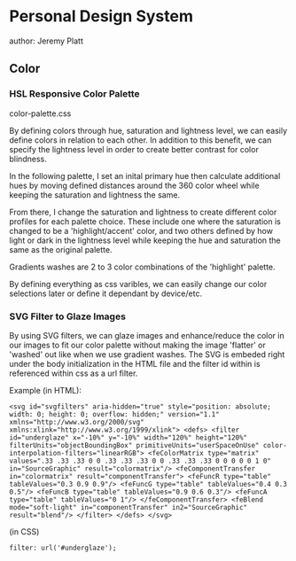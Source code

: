 # Personal Design System
author: Jeremy Platt

## Color
### HSL Responsive Color Palette
color-palette.css

By defining colors through hue, saturation and lightness level, we can easily define colors in relation to each other. In addition to this benefit, we can specify the lightness level in order to create better contrast for color blindness.

In the following palette, I set an inital primary hue then calculate additional hues by moving defined distances around the 360 color wheel while keeping the saturation and lightness the same.

From there, I change the saturation and lightness to create different color profiles for each palette choice. These include one where the saturation is changed to be a 'highlight/accent' color, and two others defined by how light or dark in the lightness level while keeping the hue and saturation the same as the original palette.

Gradients washes are 2 to 3 color combinations of the 'highlight' palette.

By defining everything as css varibles, we can easily change our color selections later or define it dependant by device/etc.

### SVG Filter to Glaze Images

By using SVG filters, we can glaze images and enhance/reduce the color in our images to fit our color palette without making the image 'flatter' or 'washed' out like when we use gradient washes.  The SVG is embeded right under the body initialization in the HTML file and the filter id within is referenced within css as a url filter.

Example (in HTML):

`<svg id="svgfilters" aria-hidden="true" style="position: absolute; width: 0; height: 0; overflow: hidden;" version="1.1" xmlns="http://www.w3.org/2000/svg" xmlns:xlink="http://www.w3.org/1999/xlink">
    <defs>
			<filter id="underglaze" x="-10%" y="-10%" width="120%" height="120%" filterUnits="objectBoundingBox" primitiveUnits="userSpaceOnUse" color-interpolation-filters="linearRGB">
				<feColorMatrix type="matrix" values=".33 .33 .33 0 0
            .33 .33 .33 0 0
            .33 .33 .33 0 0
            0 0 0 1 0" in="SourceGraphic" result="colormatrix"/>
				<feComponentTransfer in="colormatrix" result="componentTransfer">
			    <feFuncR type="table" tableValues="0.3 0.9 0.9"/>
					<feFuncG type="table" tableValues="0.4 0.3 0.5"/>
					<feFuncB type="table" tableValues="0.9 0.6 0.3"/>
					<feFuncA type="table" tableValues="0 1"/>
		  	</feComponentTransfer>
				<feBlend mode="soft-light" in="componentTransfer" in2="SourceGraphic" result="blend"/>
			</filter>
		</defs>
   </svg>`
   
   (in CSS)
   
   `filter: url('#underglaze');`

